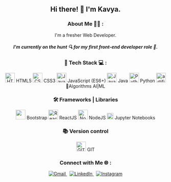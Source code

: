 
<!-- Header  -->
<h2 align="center">Hi there! 👋 I'm Kavya.</h2>

<!-- About Me  -->
<h3 align="center">About Me 👩‍💻 : </h3>
<p align="center">I'm a fresher Web Developer.
<h5 align="center">I'm currently on the hunt 🔍 for my first front-end developer role 🎯.</h5>

<!-- Tech  -->
<h3 align="center">🚀 Tech Stack 💻 : </h3>

<p align="center">
    <img src="https://img.icons8.com/color/48/000000/html-5--v1.png" alt="HTML5" width="30"/> HTML5
    <img src="https://img.icons8.com/fluency/48/000000/css3.png" alt="CSS3" width="30"/> CSS3
    <img src="https://img.icons8.com/color/48/000000/javascript--v1.png" alt="JavaScript" width="30"/> JavaScript (ES6+)
    <img src="https://img.icons8.com/color/48/000000/java-coffee-cup-logo--v1.png" alt="Java" width="30"/> Java
    <img src="https://img.icons8.com/color/48/000000/python--v1.png" alt="Python" width="30"/> Python
     <img width="30" height="30" src="https://img.icons8.com/ios/50/artificial-intelligence.png" alt="artificial-intelligence"/> 🧠Algorithms AI|ML
</p>

<h3 align="center">🛠️ Frameworks | Libraries </h3>

<p align="center">
    <img src="https://img.icons8.com/color/48/000000/bootstrap.png" width="30px" /> Bootstrap
    <img src="https://cdn.svgporn.com/logos/react.svg" alt="ReactJS" width="30px" /> ReactJS
    <img src="https://img.icons8.com/color/96/nodejs.png" alt="NodeJS" width="30px" /> NodeJS
    <img src="https://upload.wikimedia.org/wikipedia/commons/thumb/3/38/Jupyter_logo.svg/1200px-Jupyter_logo.svg.png" alt="Jupyter" width="20"/> Jupyter Notebooks
</p>

<h3 align="center">📚 Version control</h3>

<p align="center">
    <img src="https://upload.wikimedia.org/wikipedia/commons/thumb/3/3f/Git_icon.svg/1200px-Git_icon.svg.png" alt="GIT" width="30px" /> GIT
</p>

<!-- Connect  -->
<h3 align="center">Connect with Me 🌐 : </h3>
<p align="center">
   <a href="mailto:vskavya02gmail.com">
      <img src="https://img.shields.io/badge/Gmail-D14836?style=for-the-badge&logo=gmail&logoColor=white" alt="Gmail">
   </a>
   &nbsp;
   <a href="https://www.linkedin.com/in/vasala-srikavya-9368b5273/">
      <img src="https://img.shields.io/badge/LinkedIn-0077B5?style=for-the-badge&logo=linkedin&logoColor=white" alt="LinkedIn">
   </a>
   &nbsp;
   <a href="https://www.instagram.com/">
      <img src="https://img.shields.io/badge/instagram-%23E4405F.svg?&style=for-the-badge&logo=instagram&logoColor=white" alt="Instagram">
   </a>
</p>

